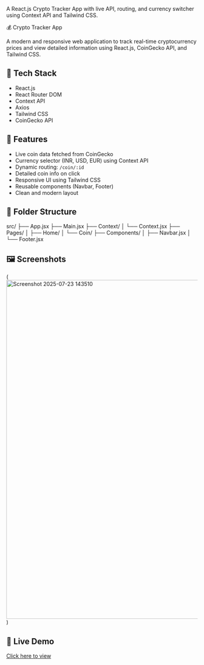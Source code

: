 A React.js Crypto Tracker App with live API, routing, and currency switcher using Context API and Tailwind CSS.

 💰 Crypto Tracker App

A modern and responsive web application to track real-time cryptocurrency prices and view detailed information using React.js, CoinGecko API, and Tailwind CSS.

## 🔧 Tech Stack

- React.js
- React Router DOM
- Context API
- Axios
- Tailwind CSS
- CoinGecko API

## 🧠 Features

- Live coin data fetched from CoinGecko
- Currency selector (INR, USD, EUR) using Context API
- Dynamic routing: `/coin/:id`
- Detailed coin info on click
- Responsive UI using Tailwind CSS
- Reusable components (Navbar, Footer)
- Clean and modern layout

## 📁 Folder Structure

src/
├── App.jsx
├── Main.jsx
├── Context/
│ └── Context.jsx
├── Pages/
│ ├── Home/
│ └── Coin/
├── Components/
│ ├── Navbar.jsx
│ └── Footer.jsx


## 🖼️ Screenshots

(<img width="1746" height="893" alt="Screenshot 2025-07-23 143510" src="https://github.com/user-attachments/assets/5a19ac67-6629-4d92-b94e-b1d40af57aa2" />
)

## 🚀 Live Demo

[Click here to view](https://najimcrypto.netlify.app/)  
